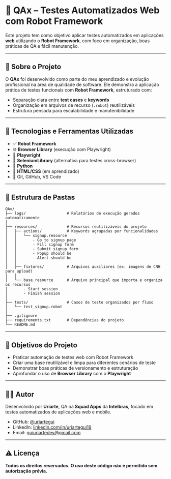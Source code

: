 # 🤖 QAx – Testes Automatizados Web com Robot Framework

Este projeto tem como objetivo aplicar testes automatizados em aplicações **web** utilizando o **Robot Framework**, com foco em organização, boas práticas de QA e fácil manutenção.

---

## 📌 Sobre o Projeto

O **QAx** foi desenvolvido como parte do meu aprendizado e evolução profissional na área de qualidade de software. Ele demonstra a aplicação prática de testes funcionais com **Robot Framework**, estruturado com:

- Separação clara entre **test cases** e **keywords**
- Organização em arquivos de recurso (`.robot`) reutilizáveis
- Estrutura pensada para escalabilidade e manutenibilidade

---

## 🧪 Tecnologias e Ferramentas Utilizadas

- ✅ **Robot Framework**
- 🌐 **Browser Library** (execução com Playwright)
- 🧭 **Playwright**
- 🧱 **SeleniumLibrary** (alternativa para testes cross-browser)
- 🐍 **Python**
- 📄 **HTML/CSS** (em aprendizado)
- 🧰 Git, GitHub, VS Code

---

## 📁 Estrutura de Pastas

```text
QAx/
├── logs/                  # Relatórios de execução gerados automaticamente
│
├── resources/             # Recursos reutilizáveis do projeto
│   ├── actions/           # Keywords agrupadas por funcionalidades
│   │   └── signup.resource
│   │       - Go to signup page
│   │       - Fill signup form
│   │       - Submit signup form
│   │       - Popup should be
│   │       - Alert should be
│   │
│   ├── fixtures/          # Arquivos auxiliares (ex: imagens de CNH para upload)
│   │
│   └── base.resource      # Arquivo principal que importa e organiza os recursos
│       - Start session
│       - Finish session
│
├── tests/                 # Casos de teste organizados por fluxo
│   └── test_signup.robot
│
├── .gitignore
├── requirements.txt       # Dependências do projeto
└── README.md

```

---

## 🎯 Objetivos do Projeto

- Praticar automação de testes web com Robot Framework
- Criar uma base reutilizável e limpa para diferentes cenários de teste
- Demonstrar boas práticas de versionamento e estruturação
- Aprofundar o uso de **Browser Library** com o **Playwright**

---

## 👨‍💻 Autor

Desenvolvido por **Uriarte**, QA na **Squad Apps** da **Intelbras**, focado em testes automatizados de aplicações web e mobile.

- GitHub: [@uriartegui](https://github.com/uriartegui)
- LinkedIn: [linkedin.com/in/uriartegui19](https://www.linkedin.com/in/uriartegui19)
- Email: [guiuriartedev@gmail.com](mailto:guiuriartedev@gmail.com)

---

## ⚠️ Licença

**Todos os direitos reservados. O uso deste código não é permitido sem autorização prévia.**
